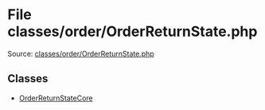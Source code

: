 File classes/order/OrderReturnState.php
=========

Source: [classes/order/OrderReturnState.php](https://github.com/PrestaShop/PrestaShop/blob/1.6.0.12/classes/order/OrderReturnState.php)


Classes
-------

* [OrderReturnStateCore](class.OrderReturnStateCore.md)

